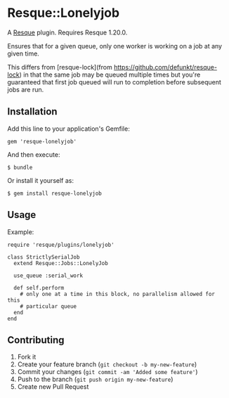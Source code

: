 # Resque::Lonelyjob

A [Resque](https://github.com/defunkt/resque) plugin. Requires Resque 1.20.0.

Ensures that for a given queue, only one worker is working on a job at any given
time.  

This differs from [resque-lock](from https://github.com/defunkt/resque-lock) in
that the same job may be queued multiple times but you're guaranteed that first
job queued will run to completion before subsequent jobs are run. 

## Installation

Add this line to your application's Gemfile:

    gem 'resque-lonelyjob'

And then execute:

    $ bundle

Or install it yourself as:

    $ gem install resque-lonelyjob

## Usage

Example:

    require 'resque/plugins/lonelyjob'

    class StrictlySerialJob
      extend Resque::Jobs::LonelyJob

      use_queue :serial_work

      def self.perform
        # only one at a time in this block, no parallelism allowed for this
        # particular queue
      end
    end

## Contributing

1. Fork it
2. Create your feature branch (`git checkout -b my-new-feature`)
3. Commit your changes (`git commit -am 'Added some feature'`)
4. Push to the branch (`git push origin my-new-feature`)
5. Create new Pull Request
